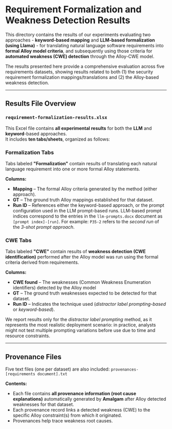 # Requirement Formalization and Weakness Detection Results

This directory contains the results of our experiments evaluating two approaches - **keyword-based mapping** and **LLM-based formalization (using Llama)** - for translating natural language software requirements into **formal Alloy model criteria**, and subsequently using those criteria for **automated weakness (CWE) detection** through the Alloy-CWE model.

The results presented here provide a comprehensive evaluation across five requirements datasets, showing results related to both (1) the security requirement formalization mappings/translations and (2) the Alloy-based weakness detection.

---

## Results File Overview

### `requirement-formalization-results.xlsx`

This Excel file contains **all experimental results** for both the **LLM** and **keyword**-based approaches.  
It includes **ten tabs/sheets**, organized as follows:

### Formalization Tabs

Tabs labeled **"Formalization"** contain results of translating each natural language requirement into one or more formal Alloy statements.

**Columns:**
- **Mapping** – The formal Alloy criteria generated by the method (either approach).  
- **GT** – The ground truth Alloy mappings established for that dataset.  
- **Run ID** – References either the keyword-based approach, or the prompt configuration used in the LLM prompt-based runs. LLM-based prompt indices correspond to the entries in the `llm-prompts.docx` document as `[prompt index]-[run]`. For example: `P35-2` refers to the *second run* of the *3-shot prompt approach*.

### CWE Tabs

Tabs labeled **"CWE"** contain results of **weakness detection (CWE identification)** performed after the Alloy model was run using the formal criteria derived from requirements.

**Columns:**
- **CWE found** – The weaknesses (Common Weakness Enumeration identifiers) detected by the Alloy model  
- **GT** – The ground truth weaknesses expected to be detected for that dataset.  
- **Run ID** – Indicates the technique used (*distractor label prompting-based* or *keyword-based*).  

We report results only for the *distractor label prompting* method, as it represents the most realistic deployment scenario: in practice, analysts might not test multiple prompting variations before use due to time and resource constraints.

---

## Provenance Files

Five text files (one per dataset) are also included: `provenances-[requirements document].txt`

**Contents:**
- Each file contains **all provenance information (root cause explanations)** automatically generated by **Amalgam** after Alloy detected weaknesses for that dataset.
- Each provenance record links a detected weakness (CWE) to the specific Alloy constraint(s) from which it originated.  
- Provenances help trace weakness root causes.
